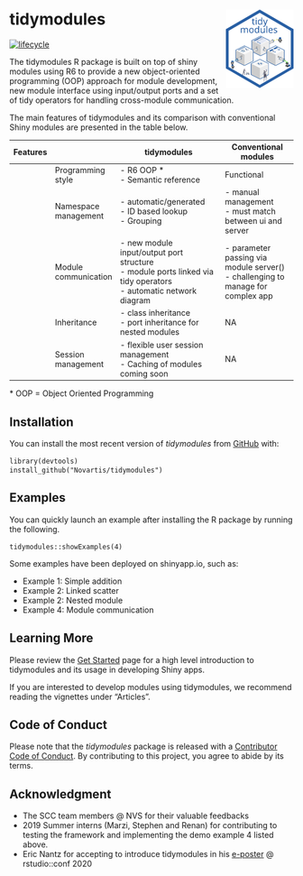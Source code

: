 <!-- README.md is generated from README.Rmd. Please edit that file -->

tidymodules <img src="man/figures/logo.svg" align="right" height="139" />
=========================================================================

[![lifecycle](https://img.shields.io/badge/lifecycle-experimental-orange.svg)](https://www.tidyverse.org/lifecycle/#experimental)

The tidymodules R package is built on top of shiny modules using R6 to
provide a new object-oriented programming (OOP) approach for module
development, new module interface using input/output ports and a set of
tidy operators for handling cross-module communication.

The main features of tidymodules and its comparison with conventional
Shiny modules are presented in the table below.

<table>
<colgroup>
<col style="width: 1%" />
<col style="width: 9%" />
<col style="width: 52%" />
<col style="width: 36%" />
</colgroup>
<thead>
<tr class="header">
<th>Features</th>
<th></th>
<th>tidymodules</th>
<th>Conventional modules</th>
</tr>
</thead>
<tbody>
<tr class="odd">
<td><a href="articles/intro.html"><i style="color:#285fa4;" class="fas fa-laptop-code fa-2x"></i></a></td>
<td>Programming style</td>
<td>- R6 OOP * <br/> - Semantic reference</td>
<td>Functional</td>
</tr>
<tr class="even">
<td><a href="articles/namespace.html"><i style="color:#285fa4;" class="fas fa-th-large fa-2x"></i></a></td>
<td>Namespace management</td>
<td>- automatic/generated <br/> - ID based lookup <br/> - Grouping</td>
<td>- manual management <br /> - must match between ui and server</td>
</tr>
<tr class="odd">
<td><a href="articles/communication.html"><i style="color:#285fa4;" class="fas fa-directions fa-2x"></i></a></td>
<td>Module communication</td>
<td>- new module input/output port structure <br/> - module ports linked via tidy operators <br/> - automatic network diagram</td>
<td>- parameter passing via module server() <br/> - challenging to manage for complex app</td>
</tr>
<tr class="even">
<td><a href="articles/inheritance.html"><i style="color:#285fa4;" class="fas fa-sitemap fa-2x"></i></a></td>
<td>Inheritance</td>
<td>- class inheritance <br/> - port inheritance for nested modules</td>
<td>NA</td>
</tr>
<tr class="odd">
<td><a href="articles/session.html"><i style="color:#285fa4;" class="fas fa-users fa-2x"></i></a></td>
<td>Session management</td>
<td>- flexible user session management <br/> - Caching of modules coming soon</td>
<td>NA</td>
</tr>
</tbody>
</table>

\* OOP = Object Oriented Programming

Installation
------------

You can install the most recent version of *tidymodules* from
[GitHub](https://github.com/Novartis/tidymodules) with:

    library(devtools)
    install_github("Novartis/tidymodules")

Examples
--------

You can quickly launch an example after installing the R package by
running the following.

    tidymodules::showExamples(4)

Some examples have been deployed on shinyapp.io, such as:

-   Example 1: Simple addition
    [<i class="fas fa-rocket"></i>](https://tidymodules.shinyapps.io/1_simple_addition/)
-   Example 2: Linked scatter
    [<i class="fas fa-rocket"></i>](https://tidymodules.shinyapps.io/2_linked_scatter/)
-   Example 2: Nested module
    [<i class="fas fa-rocket"></i>](https://tidymodules.shinyapps.io/3_nested_modules/)
-   Example 4: Module communication
    [<i class="fas fa-rocket"></i>](https://tidymodules.shinyapps.io/4_communication/)

Learning More
-------------

Please review the [Get Started](articles/tidymodules.html) page for a
high level introduction to tidymodules and its usage in developing Shiny
apps.

If you are interested to develop modules using tidymodules, we recommend
reading the vignettes under “Articles”.

Code of Conduct
---------------

Please note that the *tidymodules* package is released with a
[Contributor Code of Conduct](CODE_OF_CONDUCT.md). By contributing to
this project, you agree to abide by its terms.

Acknowledgment
--------------

-   The SCC team members @ NVS for their valuable feedbacks
-   2019 Summer interns (Marzi, Stephen and Renan) for contributing to
    testing the framework and implementing the demo example 4 listed
    above.
-   Eric Nantz for accepting to introduce tidymodules in his
    [e-poster](https://rpodcast.shinyapps.io/highlights-shiny) @
    rstudio::conf 2020
